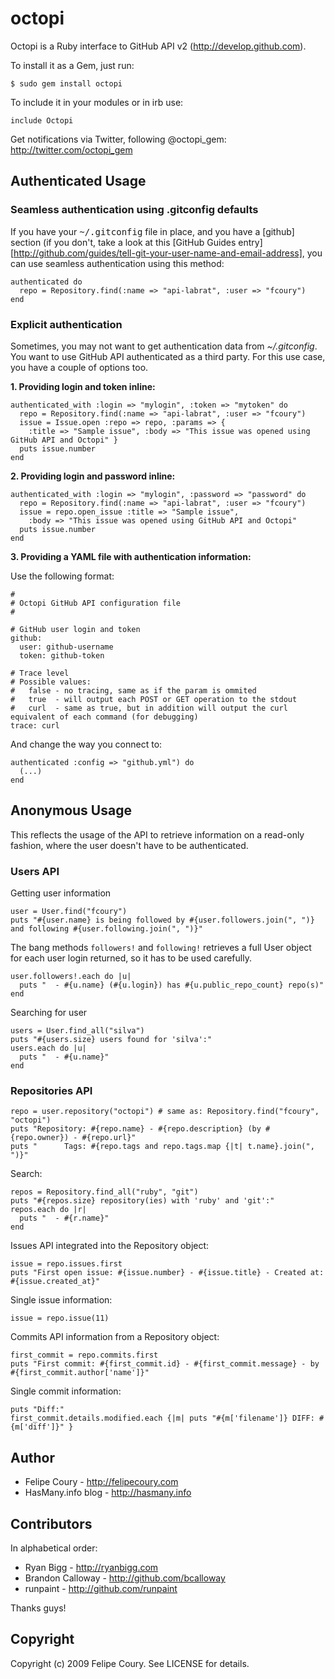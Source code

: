# octopi

Octopi is a Ruby interface to GitHub API v2 (http://develop.github.com).

To install it as a Gem, just run:

    $ sudo gem install octopi

To include it in your modules or in irb use:

    include Octopi

Get notifications via Twitter, following @octopi_gem:
http://twitter.com/octopi_gem
  
## Authenticated Usage

### Seamless authentication using .gitconfig defaults

If you have your <tt>~/.gitconfig</tt> file in place, and you have a [github] section (if you don't, take a look at this [GitHub Guides entry][http://github.com/guides/tell-git-your-user-name-and-email-address], you can use seamless authentication using this method:

    authenticated do 
      repo = Repository.find(:name => "api-labrat", :user => "fcoury")
    end
  
### Explicit authentication

Sometimes, you may not want to get authentication data from _~/.gitconfig_. You want to use GitHub API authenticated as a third party. For this use case, you have a couple of options too.

**1. Providing login and token inline:**

    authenticated_with :login => "mylogin", :token => "mytoken" do 
      repo = Repository.find(:name => "api-labrat", :user => "fcoury")
      issue = Issue.open :repo => repo, :params => { 
        :title => "Sample issue", :body => "This issue was opened using GitHub API and Octopi" }
      puts issue.number
    end

**2. Providing login and password inline:**

    authenticated_with :login => "mylogin", :password => "password" do 
      repo = Repository.find(:name => "api-labrat", :user => "fcoury")
      issue = repo.open_issue :title => "Sample issue", 
        :body => "This issue was opened using GitHub API and Octopi"
      puts issue.number
    end

**3. Providing a YAML file with authentication information:**

Use the following format:

    #
    # Octopi GitHub API configuration file
    #

    # GitHub user login and token
    github:
      user: github-username
      token: github-token

    # Trace level
    # Possible values:
    #   false - no tracing, same as if the param is ommited
    #   true  - will output each POST or GET operation to the stdout
    #   curl  - same as true, but in addition will output the curl equivalent of each command (for debugging)
    trace: curl
  
  And change the way you connect to:

    authenticated :config => "github.yml") do
      (...)
    end
  
## Anonymous Usage

This reflects the usage of the API to retrieve information on a read-only fashion, where the user doesn't have to be authenticated.

### Users API

Getting user information

    user = User.find("fcoury")
    puts "#{user.name} is being followed by #{user.followers.join(", ")} and following #{user.following.join(", ")}"

The bang methods `followers!` and `following!` retrieves a full User object for each user login returned, so it has to be used carefully.

    user.followers!.each do |u|
      puts "  - #{u.name} (#{u.login}) has #{u.public_repo_count} repo(s)"
    end
  
Searching for user

    users = User.find_all("silva")
    puts "#{users.size} users found for 'silva':"
    users.each do |u|
      puts "  - #{u.name}"
    end

### Repositories API

    repo = user.repository("octopi") # same as: Repository.find("fcoury", "octopi")
    puts "Repository: #{repo.name} - #{repo.description} (by #{repo.owner}) - #{repo.url}"
    puts "      Tags: #{repo.tags and repo.tags.map {|t| t.name}.join(", ")}"
  
Search:

    repos = Repository.find_all("ruby", "git")
    puts "#{repos.size} repository(ies) with 'ruby' and 'git':"
    repos.each do |r|
      puts "  - #{r.name}"
    end
  
Issues API integrated into the Repository object:

    issue = repo.issues.first
    puts "First open issue: #{issue.number} - #{issue.title} - Created at: #{issue.created_at}"

Single issue information:

    issue = repo.issue(11)

Commits API information from a Repository object:

    first_commit = repo.commits.first
    puts "First commit: #{first_commit.id} - #{first_commit.message} - by #{first_commit.author['name']}"
  
Single commit information:

    puts "Diff:"
    first_commit.details.modified.each {|m| puts "#{m['filename']} DIFF: #{m['diff']}" }

## Author

* Felipe Coury - http://felipecoury.com
* HasMany.info blog - http://hasmany.info

## Contributors

In alphabetical order:

* Ryan Bigg - http://ryanbigg.com
* Brandon Calloway - http://github.com/bcalloway
* runpaint - http://github.com/runpaint

Thanks guys!

## Copyright

Copyright (c) 2009 Felipe Coury. See LICENSE for details.
